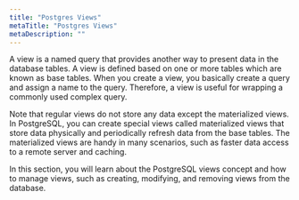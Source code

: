 ```yaml
---
title: "Postgres Views"
metaTitle: "Postgres Views"
metaDescription: ""
---
```


A view is a named query that provides another way to present data in the database tables. A view is defined based on one or more tables which are known as base tables. When you create a view, you basically create a query and assign a name to the query. Therefore, a view is useful for wrapping a commonly used complex query.

Note that regular views do not store any data except the materialized views. In PostgreSQL, you can create special views called materialized views that store data physically and periodically refresh data from the base tables. The materialized views are handy in many scenarios, such as faster data access to a remote server and caching.

In this section, you will learn about the PostgreSQL views concept and how to manage views, such as creating, modifying, and removing views from the database.